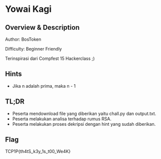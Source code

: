 # Yowai Kagi

## Overview & Description

Author: BosToken

Difficulty: Beginner Friendly

Terinspirasi dari Compfest 15 Hackerclass ;)

## Hints
- Jika n adalah prima, maka n - 1

## TL;DR
- Peserta mendownload file yang diberikan yaitu chall.py dan output.txt.
- Peserta melakukan analisa terhadap rumus RSA.
- Peserta melakukan proses dekripsi dengan hint yang sudah diberikan.

## Flag
TCP1P{th4tS_k3y_1s_t00_We4K}